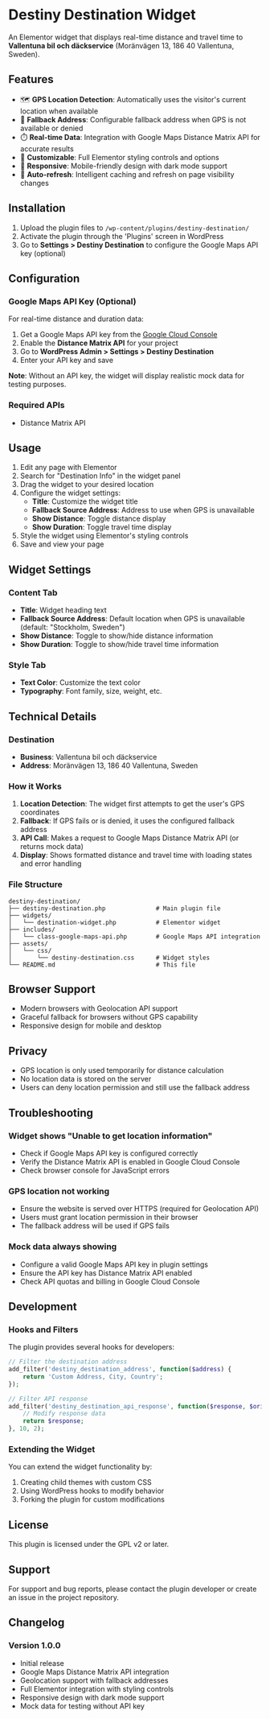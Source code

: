 # Destiny Destination Widget

An Elementor widget that displays real-time distance and travel time to **Vallentuna bil och däckservice** (Moränvägen 13, 186 40 Vallentuna, Sweden).

## Features

- 🗺️ **GPS Location Detection**: Automatically uses the visitor's current location when available
- 📍 **Fallback Address**: Configurable fallback address when GPS is not available or denied
- ⏱️ **Real-time Data**: Integration with Google Maps Distance Matrix API for accurate results
- 🎨 **Customizable**: Full Elementor styling controls and options
- 📱 **Responsive**: Mobile-friendly design with dark mode support
- 🔄 **Auto-refresh**: Intelligent caching and refresh on page visibility changes

## Installation

1. Upload the plugin files to `/wp-content/plugins/destiny-destination/`
2. Activate the plugin through the 'Plugins' screen in WordPress
3. Go to **Settings > Destiny Destination** to configure the Google Maps API key (optional)

## Configuration

### Google Maps API Key (Optional)

For real-time distance and duration data:

1. Get a Google Maps API key from the [Google Cloud Console](https://console.cloud.google.com/)
2. Enable the **Distance Matrix API** for your project
3. Go to **WordPress Admin > Settings > Destiny Destination**
4. Enter your API key and save

**Note**: Without an API key, the widget will display realistic mock data for testing purposes.

### Required APIs
- Distance Matrix API

## Usage

1. Edit any page with Elementor
2. Search for "Destination Info" in the widget panel
3. Drag the widget to your desired location
4. Configure the widget settings:
   - **Title**: Customize the widget title
   - **Fallback Source Address**: Address to use when GPS is unavailable
   - **Show Distance**: Toggle distance display
   - **Show Duration**: Toggle travel time display
5. Style the widget using Elementor's styling controls
6. Save and view your page

## Widget Settings

### Content Tab
- **Title**: Widget heading text
- **Fallback Source Address**: Default location when GPS is unavailable (default: "Stockholm, Sweden")
- **Show Distance**: Toggle to show/hide distance information
- **Show Duration**: Toggle to show/hide travel time information

### Style Tab
- **Text Color**: Customize the text color
- **Typography**: Font family, size, weight, etc.

## Technical Details

### Destination
- **Business**: Vallentuna bil och däckservice
- **Address**: Moränvägen 13, 186 40 Vallentuna, Sweden

### How it Works

1. **Location Detection**: The widget first attempts to get the user's GPS coordinates
2. **Fallback**: If GPS fails or is denied, it uses the configured fallback address
3. **API Call**: Makes a request to Google Maps Distance Matrix API (or returns mock data)
4. **Display**: Shows formatted distance and travel time with loading states and error handling

### File Structure

```
destiny-destination/
├── destiny-destination.php              # Main plugin file
├── widgets/
│   └── destination-widget.php           # Elementor widget
├── includes/
│   └── class-google-maps-api.php        # Google Maps API integration
├── assets/
│   └── css/
│       └── destiny-destination.css      # Widget styles
└── README.md                            # This file
```

## Browser Support

- Modern browsers with Geolocation API support
- Graceful fallback for browsers without GPS capability
- Responsive design for mobile and desktop

## Privacy

- GPS location is only used temporarily for distance calculation
- No location data is stored on the server
- Users can deny location permission and still use the fallback address

## Troubleshooting

### Widget shows "Unable to get location information"
- Check if Google Maps API key is configured correctly
- Verify the Distance Matrix API is enabled in Google Cloud Console
- Check browser console for JavaScript errors

### GPS location not working
- Ensure the website is served over HTTPS (required for Geolocation API)
- Users must grant location permission in their browser
- The fallback address will be used if GPS fails

### Mock data always showing
- Configure a valid Google Maps API key in plugin settings
- Ensure the API key has Distance Matrix API enabled
- Check API quotas and billing in Google Cloud Console

## Development

### Hooks and Filters

The plugin provides several hooks for developers:

```php
// Filter the destination address
add_filter('destiny_destination_address', function($address) {
    return 'Custom Address, City, Country';
});

// Filter API response
add_filter('destiny_destination_api_response', function($response, $origin) {
    // Modify response data
    return $response;
}, 10, 2);
```

### Extending the Widget

You can extend the widget functionality by:

1. Creating child themes with custom CSS
2. Using WordPress hooks to modify behavior
3. Forking the plugin for custom modifications

## License

This plugin is licensed under the GPL v2 or later.

## Support

For support and bug reports, please contact the plugin developer or create an issue in the project repository.

## Changelog

### Version 1.0.0
- Initial release
- Google Maps Distance Matrix API integration
- Geolocation support with fallback addresses
- Full Elementor integration with styling controls
- Responsive design with dark mode support
- Mock data for testing without API key 